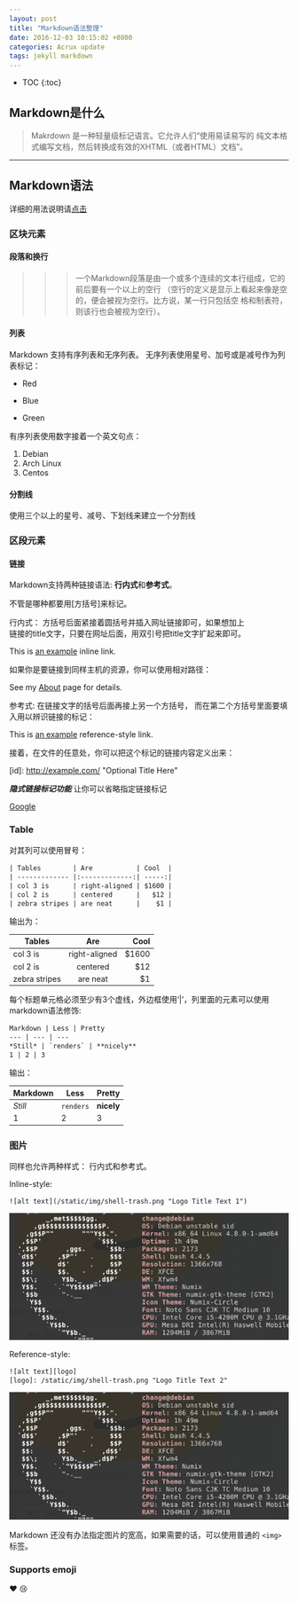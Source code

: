 ```yaml
---
layout: post
title: "Markdown语法整理"
date: 2016-12-03 10:15:02 +0800
categories: Acrux update
tags: jekyll markdown
---
```


* TOC
{:toc}

## Markdown是什么

> Makrdown 是一种轻量级标记语言。它允许人们“使用易读易写的
纯文本格式编写文档，然后转换成有效的XHTML（或者HTML）文档”。

*******

## Markdown语法
详细的用法说明请[点击](https://github.com/adam-p/markdown-here/wiki/Markdown-Cheatsheet "语法")  

>
### 区块元素  
>>
#### 段落和换行  
>>> 一个Markdown段落是由一个或多个连续的文本行组成，它的前后要有一个以上的空行
（空行的定义是显示上看起来像是空的，便会被视为空行。比方说，某一行只包括空
格和制表符，则该行也会被视为空行）。
>>
#### 列表  
>>>
Markdown 支持有序列表和无序列表。
无序列表使用星号、加号或是减号作为列表标记：  
* Red
+ Blue
- Green  
>>>
有序列表使用数字接着一个英文句点：  
1. Debian
2. Arch Linux
3. Centos
>>
#### 分割线  
>>>
使用三个以上的星号、减号、下划线来建立一个分割线  

>
### 区段元素  
>>
#### 链接  
>>>
Markdown支持两种链接语法: **行内式**和**参考式**。  
>>>
不管是哪种都要用[方括号]来标记。  
>>>
行内式： 方括号后面紧接着圆括号并插入网址链接即可，如果想加上  
链接的title文字，只要在网址后面，用双引号把title文字扩起来即可。  
>>>>
This is [an example](http://example.com/ "Title") inline link.  
>>>
如果你是要链接到同样主机的资源，你可以使用相对路径：   
>>>>
See my [About](/about/) page for details.  
>>>
参考式: 在链接文字的括号后面再接上另一个方括号，
而在第二个方括号里面要填入用以辨识链接的标记：    
>>>>
This is [an example][id] reference-style link.
>>>
接着，在文件的任意处，你可以把这个标记的链接内容定义出来：
>>>>
[id]: http://example.com/  "Optional Title Here"
\[id]: http://example.com/  "Optional Title Here"
>>>
***隐式链接标记功能*** 让你可以省略指定链接标记
>>>>
[Google][]  

[Google]: http://google.com/

>
### Table
>>
对其列可以使用冒号：  
```
| Tables        | Are           | Cool  |  
| ------------- |:-------------:| -----:|  
| col 3 is      | right-aligned | $1600 |  
| col 2 is      | centered      |   $12 |  
| zebra stripes | are neat      |    $1 |  
```
输出为：  
>>>
| Tables        | Are           | Cool  |
| ------------- |:-------------:| -----:|
| col 3 is      | right-aligned | $1600 |
| col 2 is      | centered      |   $12 |
| zebra stripes | are neat      |    $1 |
>>
每个标题单元格必须至少有3个虚线，外边框使用‘|’，列里面的元素可以使用markdown语法修饰:  
```  
Markdown | Less | Pretty  
--- | --- | ---  
*Still* | `renders` | **nicely**  
1 | 2 | 3  
```
输出：  
>>>
Markdown | Less | Pretty
--- | --- | ---
*Still* | `renders` | **nicely**
1 | 2 | 3

>
### 图片
>>
同样也允许两种样式： 行内式和参考式。
>>>
Inline-style:
```
![alt text](/static/img/shell-trash.png "Logo Title Text 1")
```
>>>>
![alt text](/static/img/shell-trash.png "Logo Title Text 1")
>>>
Reference-style:
>>>>
```
![alt text][logo]
[logo]: /static/img/shell-trash.png "Logo Title Text 2"
```
>>>>
![alt text][logo]
>
Markdown 还没有办法指定图片的宽高，如果需要的话，可以使用普通的 ``<img> ``标签。

[logo]: /static/img/shell-trash.png "Logo Title Text 2"

>
### Supports emoji
:heart:
:cry:
